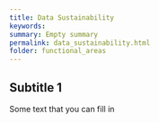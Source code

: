 ```yaml
---
title: Data Sustainability
keywords:
summary: Empty summary
permalink: data_sustainability.html
folder: functional_areas
---
```


## Subtitle 1

Some text that you can fill in